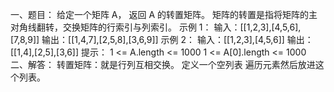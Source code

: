 一、题目：
给定一个矩阵 A， 返回 A 的转置矩阵。
矩阵的转置是指将矩阵的主对角线翻转，交换矩阵的行索引与列索引。
示例 1：
输入：[[1,2,3],[4,5,6],[7,8,9]]
输出：[[1,4,7],[2,5,8],[3,6,9]]
示例 2：
输入：[[1,2,3],[4,5,6]]
输出：[[1,4],[2,5],[3,6]]
提示：
1 <= A.length <= 1000
1 <= A[0].length <= 1000
二、解答：
转置矩阵：就是行列互相交换。
定义一个空列表  遍历元素然后放进这个列表。
